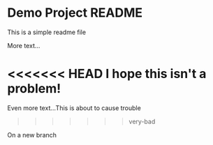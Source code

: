 # Demo Project README

This is a simple readme file

More text...

<<<<<<< HEAD
I hope this isn't a problem!
=======
Even more text...This is about to cause trouble
>>>>>>> very-bad

On a new branch